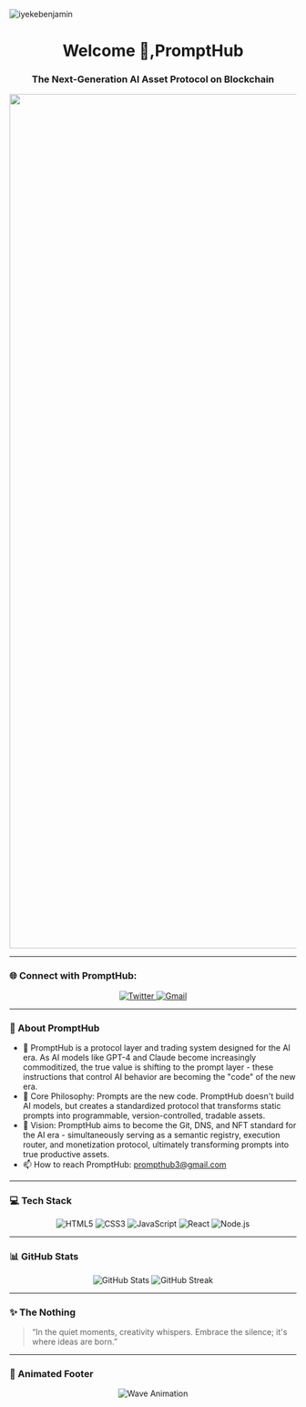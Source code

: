 <p align="left">
  <img src="https://komarev.com/ghpvc/?username=iyekebenjamin&label=Profile%20views&color=0e75b6&style=flat" alt="iyekebenjamin" />
</p>

<h1 align="center">Welcome 👋,PromptHub</h1>
<h3 align="center">The Next-Generation AI Asset Protocol on Blockchain</h3>

<p align="center">
  <img src="https://pbs.twimg.com/profile_banners/1916101667487117312/1745677140/1500x500" width="1500px" alt="Coding Animation" />
</p>

---

### 🌐 Connect with PromptHub:

<p align="center">
  <a href="https://x.com/prompthub3" target="_blank">
    <img src="https://img.shields.io/badge/Twitter-%231DA1F2.svg?&style=for-the-badge&logo=twitter&logoColor=white" alt="Twitter" />
  </a>
  <a href="prompthub3@gmail.com" target="_blank">
    <img src="https://img.shields.io/badge/Gmail-D14836?style=for-the-badge&logo=gmail&logoColor=white" alt="Gmail" />
  </a>
</p>

---

### 🧠 About PromptHub

- 🔭 PromptHub is a protocol layer and trading system designed for the AI era. As AI models like GPT-4 and Claude become increasingly commoditized, the true value is shifting to the prompt layer - these instructions that control AI behavior are becoming the "code" of the new era.
- 🌱 Core Philosophy: Prompts are the new code. PromptHub doesn't build AI models, but creates a standardized protocol that transforms static prompts into programmable, version-controlled, tradable assets.
- 💬 Vision: PromptHub aims to become the Git, DNS, and NFT standard for the AI era - simultaneously serving as a semantic registry, execution router, and monetization protocol, ultimately transforming prompts into true productive assets.
- 📫 How to reach PromptHub: [prompthub3@gmail.com](mailto:prompthub3@gmail.com)

---

### 💻 Tech Stack

<p align="center">
  <img src="https://img.shields.io/badge/HTML5-E34F26?style=for-the-badge&logo=html5&logoColor=white" alt="HTML5" />
  <img src="https://img.shields.io/badge/CSS3-1572B6?style=for-the-badge&logo=css3&logoColor=white" alt="CSS3" />
  <img src="https://img.shields.io/badge/JavaScript-F7DF1E?style=for-the-badge&logo=javascript&logoColor=black" alt="JavaScript" />
  <img src="https://img.shields.io/badge/React-20232A?style=for-the-badge&logo=react&logoColor=61DAFB" alt="React" />
  <img src="https://img.shields.io/badge/Node.js-339933?style=for-the-badge&logo=nodedotjs&logoColor=white" alt="Node.js" />
</p>

---

### 📊 GitHub Stats

<p align="center">
  <img src="https://github-readme-stats.vercel.app/api?username=smoothJaden&show_icons=true&theme=radical" alt="GitHub Stats" />
  <img src="https://github-readme-streak-stats.herokuapp.com/?user=iyekebenjamin&theme=radical" alt="GitHub Streak" />
</p>

---

### ✨ The Nothing

> “In the quiet moments, creativity whispers. Embrace the silence; it's where ideas are born.”

---

### 🎨 Animated Footer

<p align="center">
  <img src="https://raw.githubusercontent.com/iyekebenjamin/iyekebenjamin/main/assets/wave.svg" alt="Wave Animation" />
</p>
